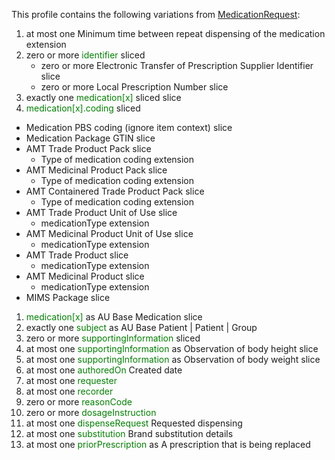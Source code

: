 This profile contains the following variations from [MedicationRequest](http://hl7.org/fhir/STU3/MedicationRequest):


1. at most one Minimum time between repeat dispensing of the medication extension
1. zero or more <span style='color:green'>identifier</span>  sliced
   * zero or more Electronic Transfer of Prescription Supplier Identifier slice
   * zero or more Local Prescription Number slice
1. exactly one <span style='color:green'>medication[x]</span>  sliced
    slice
1.  <span style='color:green'>medication[x].coding</span>  sliced
   *  Medication PBS coding (ignore item context) slice
   *  Medication Package GTIN slice
   *  AMT Trade Product Pack slice
      *  Type of medication coding extension
   *  AMT Medicinal Product Pack slice
      *  Type of medication coding extension
   *  AMT Containered Trade Product Pack slice
      *  Type of medication coding extension
   *  AMT Trade Product Unit of Use slice
      *  medicationType extension
   *  AMT Medicinal Product Unit of Use slice
      *  medicationType extension
   *  AMT Trade Product slice
      *  medicationType extension
   *  AMT Medicinal Product slice
      *  medicationType extension
   *  MIMS Package slice
1.  <span style='color:green'>medication[x]</span> as AU Base Medication slice
1. exactly one <span style='color:green'>subject</span> as AU Base Patient | Patient | Group
1. zero or more <span style='color:green'>supportingInformation</span>  sliced
1. at most one <span style='color:green'>supportingInformation</span> as Observation of body height slice
1. at most one <span style='color:green'>supportingInformation</span> as Observation of body weight slice
1. at most one <span style='color:green'>authoredOn</span> Created date
1. at most one <span style='color:green'>requester</span> 
1. at most one <span style='color:green'>recorder</span> 
1. zero or more <span style='color:green'>reasonCode</span> 
1. zero or more <span style='color:green'>dosageInstruction</span> 
1. at most one <span style='color:green'>dispenseRequest</span> Requested dispensing
1. at most one <span style='color:green'>substitution</span> Brand substitution details
1. at most one <span style='color:green'>priorPrescription</span> as A prescription that is being replaced
